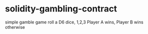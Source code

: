 # solidity-gambling-contract
simple gamble game
roll a D6 dice, 1,2,3 Player A wins, Player B wins otherwise
